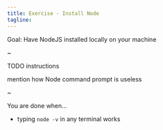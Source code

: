 ```yaml
---
title: Exercise - Install Node
tagline:
---
```



<div class="goal"></div>

Goal: Have NodeJS installed locally on your machine

~

TODO instructions

mention how Node command prompt is useless

~

<div class="checklist"></div>

You are done when...

* typing `node -v` in any terminal works
